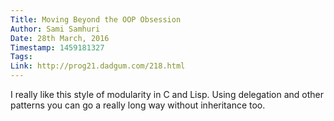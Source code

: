 ```yaml
---
Title: Moving Beyond the OOP Obsession
Author: Sami Samhuri
Date: 28th March, 2016
Timestamp: 1459181327
Tags: 
Link: http://prog21.dadgum.com/218.html
---
```


I really like this style of modularity in C and Lisp. Using delegation and other patterns you can go a really long way without inheritance too.
